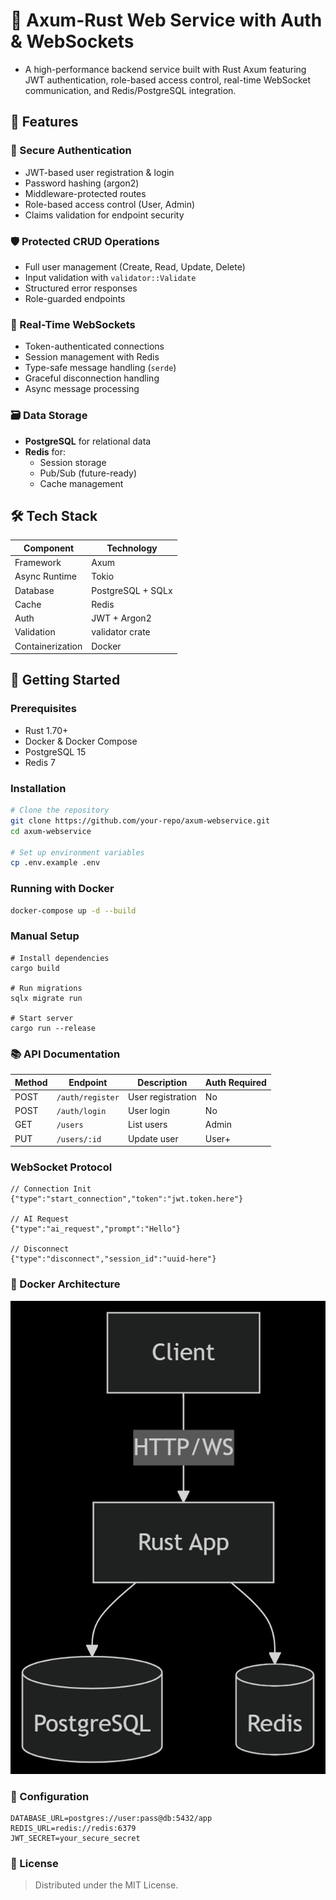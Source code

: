 # 🚀 Axum-Rust Web Service with Auth & WebSockets

- A high-performance backend service built with Rust Axum featuring JWT authentication, role-based access control, real-time WebSocket communication, and Redis/PostgreSQL integration.

## 🌟 Features

### 🔐 Secure Authentication
- JWT-based user registration & login
- Password hashing (argon2)
- Middleware-protected routes
- Role-based access control (User, Admin)
- Claims validation for endpoint security

### 🛡️ Protected CRUD Operations
- Full user management (Create, Read, Update, Delete)
- Input validation with `validator::Validate`
- Structured error responses
- Role-guarded endpoints

### 📡 Real-Time WebSockets
- Token-authenticated connections
- Session management with Redis
- Type-safe message handling (`serde`)
- Graceful disconnection handling
- Async message processing

### 🗃️ Data Storage
- **PostgreSQL** for relational data
- **Redis** for:
  - Session storage
  - Pub/Sub (future-ready)
  - Cache management

## 🛠️ Tech Stack

| Component       | Technology              |
|-----------------|-------------------------|
| Framework       | Axum                    |
| Async Runtime   | Tokio                   |
| Database        | PostgreSQL + SQLx       |
| Cache           | Redis                   |
| Auth            | JWT + Argon2            |
| Validation      | validator crate         |
| Containerization| Docker                  |

## 🚀 Getting Started

### Prerequisites
- Rust 1.70+
- Docker & Docker Compose
- PostgreSQL 15
- Redis 7

### Installation
```bash
# Clone the repository
git clone https://github.com/your-repo/axum-webservice.git
cd axum-webservice

# Set up environment variables
cp .env.example .env
```

### Running with Docker
```bash
docker-compose up -d --build
```

### Manual Setup
```
# Install dependencies
cargo build

# Run migrations
sqlx migrate run

# Start server
cargo run --release
```
### 📚 API Documentation
| Method | Endpoint         | Description       | Auth Required |
| ------ | ---------------- | ----------------- | ------------- |
| POST   | `/auth/register` | User registration | No            |
| POST   | `/auth/login`    | User login        | No            |
| GET    | `/users`         | List users        | Admin         |
| PUT    | `/users/:id`     | Update user       | User+         |


### WebSocket Protocol
```
// Connection Init
{"type":"start_connection","token":"jwt.token.here"}

// AI Request
{"type":"ai_request","prompt":"Hello"}

// Disconnect
{"type":"disconnect","session_id":"uuid-here"}
```

### 🐳 Docker Architecture
![Screenshot](./assets/images/screenshot.png)

### 🔧 Configuration
```
DATABASE_URL=postgres://user:pass@db:5432/app
REDIS_URL=redis://redis:6379
JWT_SECRET=your_secure_secret
```
### 📜 License
> Distributed under the MIT License.